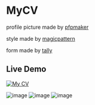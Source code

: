 # MyCV
profile picture made by [pfpmaker](https://pfpmaker.com/)

style made by [magicpattern](https://www.magicpattern.design)

form made by [tally](https://tally.so/)

## Live Demo
[![My CV](https://static.streamlit.io/badges/streamlit_badge_black_white.svg)](https://moe-men-mycv-cv-rgav56.streamlit.app/)

![image](https://user-images.githubusercontent.com/50549633/210446690-77818dd1-da2b-49ec-894a-7cf6b5eca478.png)
![image](https://user-images.githubusercontent.com/50549633/210446743-a3a47945-206a-46d6-807c-1860140fe1a2.png)
![image](https://user-images.githubusercontent.com/50549633/210446791-8926cce6-8725-44cf-baf7-15c00cbc07d0.png)

